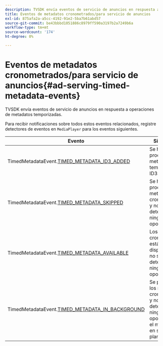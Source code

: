 ```yaml
---
description: TVSDK envía eventos de servicio de anuncios en respuesta a operaciones de metadatos temporizadas.
title: Eventos de metadatos cronometrados/para servicio de anuncios
exl-id: 875afa2a-a5cc-4192-91e2-5ba7b61abd57
source-git-commit: be43bbbd1051886c8979ff590a3197b2a7249b6a
workflow-type: tm+mt
source-wordcount: '174'
ht-degree: 0%

---
```


# Eventos de metadatos cronometrados/para servicio de anuncios{#ad-serving-timed-metadata-events}

TVSDK envía eventos de servicio de anuncios en respuesta a operaciones de metadatos temporizadas.

Para recibir notificaciones sobre todos estos eventos relacionados, registre detectores de eventos en `MediaPlayer` para los eventos siguientes.

| Evento | Significado |
|---|---|
| TimedMetadataEvent.[TIMED_METADATA_ID3_ADDED](https://help.adobe.com/en_US/primetime/api/psdk/asdoc-dhls_1.4/com/adobe/mediacore/events/TimedMetadataEvent.html#TIMED_METADATA_ID3_ADDED) | Se ha procesado un metadato temporizado ID3. |
| TimedMetadataEvent.[TIMED_METADATA_SKIPPED](https://help.adobe.com/en_US/primetime/api/psdk/asdoc-dhls_1.4/com/adobe/mediacore/events/TimedMetadataEvent.html#TIMED_METADATA_SKIPPED) | Se ha procesado un metadato cronometrado y no se ha detectado ninguna oportunidad. |
| TimedMetadataEvent.[TIMED_METADATA_AVAILABLE](https://help.adobe.com/en_US/primetime/api/psdk/asdoc-dhls_2.3/com/adobe/tvsdk/mediacore/events/TimedMetadataEvent.html#TIMED_METADATA_AVAILABLE) | Los metadatos cronometrados están disponibles y no se ha detectado ninguna oportunidad. |
| TimedMetadataEvent.[TIMED_METADATA_IN_BACKGROUND](https://help.stage.adobe.com/en_US/primetime/api/psdk/asdoc-dhls_2.3/com/adobe/tvsdk/mediacore/events/TimedMetadataEvent.html#TIMED_METADATA_IN_BACKGROUND) | Se procesaron los metadatos cronometrados y no se detectó ninguna oportunidad en el manifiesto en segundo plano. |
